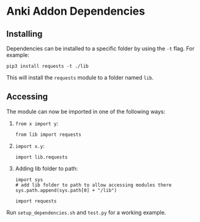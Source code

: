# Anki Addon Dependencies

## Installing

Dependencies can be installed to a specific folder by using the `-t` flag. For example:

```
pip3 install requests -t ./lib
```

This will install the `requests` module to a folder named `lib`.

## Accessing

The module can now be imported in one of the following ways:

1. `from x import y`:

    ```
    from lib import requests
    ```

2. `import x.y`:

    ```
    import lib.requests
    ```

3. Adding lib folder to path:

    ```
    import sys
    # add lib folder to path to allow accessing modules there
    sys.path.append(sys.path[0] + "/lib")

    import requests
    ```

Run `setup_dependencies.sh` and `test.py` for a working example.
